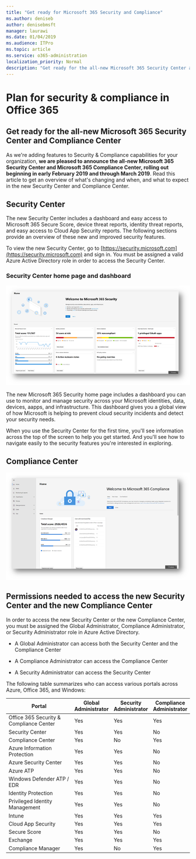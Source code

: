 ```yaml
---
title: "Get ready for Microsoft 365 Security and Compliance"
ms.author: deniseb
author: denisebmsft
manager: laurawi
ms.date: 01/04/2019
ms.audience: ITPro
ms.topic: article
ms.service: o365-administration
localization_priority: Normal
description: "Get ready for the all-new Microsoft 365 Security Center and Compliance Center"
---
```


# Plan for security &amp; compliance in Office 365

## Get ready for the all-new Microsoft 365 Security Center and Compliance Center

As we're adding features to Security & Compliance capabilities for your organization, **we are pleased to announce the all-new Microsoft 365 Security Center and Microsoft 365 Compliance Center, rolling out beginning in early February 2019 and through March 2019**. Read this article to get an overview of what's changing and when, and what to expect in the new Security Center and Compliance Center.

## Security Center

The new Security Center includes a dashboard and easy access to Microsoft 365 Secure Score, device threat reports, identity threat reports, and easy access to Cloud App Security reports. The following sections provide an overview of these new and improved security features.

To view the new Security Center, go to [https://security.microsoft.com](https://security.microsoft.com) and sign in. You must be assigned a valid Azure Active Directory role in order to access the Security Center.

### Security Center home page and dashboard

![New Microsoft 365 Security Center](media/m365-security-center.png)

The new Microsoft 365 Security home page includes a dashboard you can use to monitor and manage security across your Microsoft identities, data, devices, aapps, and infrastructure. This dashboard gives you a global view of how Microsoft is helping to prevent cloud security incidents and detect your security needs.

When you use the Security Center for the first time, you'll see information across the top of the screen to help you get started. And you'll see how to navigate easily to the security features you're interested in exploring.

## Compliance Center

![Microsoft 365 Compliance Center](media/m365-compliance-center.png)

## Permissions needed to access the new Security Center and the new Compliance Center

In order to access the new Security Center or the new Compliance Center, you must be assigned the Global Administrator, Compliance Administrator, or Security Administrator role in Azure Active Directory.

- A Global Administrator can access both the Security Center and the Compliance Center

- A Compliance Administrator can access the Compliance Center

- A Security Administrator can access the Security Center

The following table summarizes who can access various portals across Azure, Office 365, and Windows:

|Portal  |Global<br/>Administrator  |Security <br/>Administrator  |Compliance<br/>Administrator  |
|---------|---------|---------|---------|
|Office 365 Security & Compliance Center |Yes |Yes  |Yes |
|Security Center     |Yes  | Yes  | No        |
|Compliance Center     | Yes | No | Yes |
|Azure Information Protection     |Yes |Yes |No |
|Azure Security Center     |Yes |Yes |No |
|Azure ATP     |Yes |Yes |No |
|Windows Defender ATP / EDR     |Yes |Yes |No |
|Identity Protection     |Yes |Yes |No |
|Privileged Identity Management     |Yes |Yes |No |
|Intune     |Yes |Yes |Yes |
|Cloud App Security     |Yes |Yes |Yes |
|Secure Score     |Yes |Yes |No |
|Exchange     |Yes |Yes |Yes |
|Compliance Manager     |Yes | No |Yes  |

